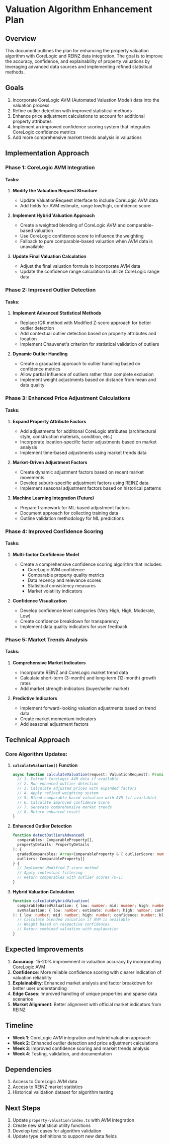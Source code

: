 # Valuation Algorithm Enhancement Plan

## Overview

This document outlines the plan for enhancing the property valuation algorithm with CoreLogic and REINZ data integration. The goal is to improve the accuracy, confidence, and explainability of property valuations by leveraging advanced data sources and implementing refined statistical methods.

## Goals

1. Incorporate CoreLogic AVM (Automated Valuation Model) data into the valuation process
2. Refine outlier detection with improved statistical methods
3. Enhance price adjustment calculations to account for additional property attributes
4. Implement an improved confidence scoring system that integrates CoreLogic confidence metrics
5. Add more comprehensive market trends analysis in valuations

## Implementation Approach

### Phase 1: CoreLogic AVM Integration

#### Tasks:
1. **Modify the Valuation Request Structure**
   - Update ValuationRequest interface to include CoreLogic AVM data
   - Add fields for AVM estimate, range low/high, confidence score

2. **Implement Hybrid Valuation Approach**
   - Create a weighted blending of CoreLogic AVM and comparable-based valuation
   - Use CoreLogic confidence score to influence the weighting
   - Fallback to pure comparable-based valuation when AVM data is unavailable

3. **Update Final Valuation Calculation**
   - Adjust the final valuation formula to incorporate AVM data
   - Update the confidence range calculation to utilize CoreLogic range data

### Phase 2: Improved Outlier Detection

#### Tasks:
1. **Implement Advanced Statistical Methods**
   - Replace IQR method with Modified Z-score approach for better outlier detection
   - Add contextual outlier detection based on property attributes and location
   - Implement Chauvenet's criterion for statistical validation of outliers

2. **Dynamic Outlier Handling**
   - Create a graduated approach to outlier handling based on confidence metrics
   - Allow partial influence of outliers rather than complete exclusion
   - Implement weight adjustments based on distance from mean and data quality

### Phase 3: Enhanced Price Adjustment Calculations

#### Tasks:
1. **Expand Property Attribute Factors**
   - Add adjustments for additional CoreLogic attributes (architectural style, construction materials, condition, etc.)
   - Incorporate location-specific factor adjustments based on market analysis
   - Implement time-based adjustments using market trends data

2. **Market-Driven Adjustment Factors**
   - Create dynamic adjustment factors based on recent market movements
   - Develop suburb-specific adjustment factors using REINZ data
   - Implement seasonal adjustment factors based on historical patterns

3. **Machine Learning Integration (Future)**
   - Prepare framework for ML-based adjustment factors
   - Document approach for collecting training data
   - Outline validation methodology for ML predictions

### Phase 4: Improved Confidence Scoring

#### Tasks:
1. **Multi-factor Confidence Model**
   - Create a comprehensive confidence scoring algorithm that includes:
     - CoreLogic AVM confidence
     - Comparable property quality metrics
     - Data recency and relevance scores
     - Statistical consistency measures
     - Market volatility indicators

2. **Confidence Visualization**
   - Develop confidence level categories (Very High, High, Moderate, Low)
   - Create confidence breakdown for transparency
   - Implement data quality indicators for user feedback

### Phase 5: Market Trends Analysis

#### Tasks:
1. **Comprehensive Market Indicators**
   - Incorporate REINZ and CoreLogic market trend data
   - Calculate short-term (3-month) and long-term (12-month) growth rates
   - Add market strength indicators (buyer/seller market)

2. **Predictive Indicators**
   - Implement forward-looking valuation adjustments based on trend data
   - Create market momentum indicators
   - Add seasonal adjustment factors

## Technical Approach

### Core Algorithm Updates:

1. **`calculateValuation()` Function**
   ```typescript
   async function calculateValuation(request: ValuationRequest): Promise<ValuationResult> {
     // 1. Extract CoreLogic AVM data if available
     // 2. Run enhanced outlier detection
     // 3. Calculate adjusted prices with expanded factors
     // 4. Apply refined weighting system
     // 5. Blend comparable-based valuation with AVM (if available)
     // 6. Calculate improved confidence score
     // 7. Generate comprehensive market trends
     // 8. Return enhanced result
   }
   ```

2. **Enhanced Outlier Detection**
   ```typescript
   function detectOutliersAdvanced(
     comparables: ComparableProperty[], 
     propertyDetails: PropertyDetails
   ): { 
     gradedComparables: Array<ComparableProperty & { outlierScore: number }>, 
     outliers: ComparableProperty[] 
   } {
     // Implement Modified Z-score method
     // Apply contextual filtering
     // Return comparables with outlier scores (0-1)
   }
   ```

3. **Hybrid Valuation Calculation**
   ```typescript
   function calculateHybridValuation(
     comparableBasedValuation: { low: number; mid: number; high: number; confidence: number },
     avmValuation: { low: number; estimate: number; high: number; confidence: number } | null
   ): { low: number; mid: number; high: number; confidence: number; blend: string } {
     // Calculate blended valuation if AVM is available
     // Weight based on respective confidences
     // Return combined valuation with explanation
   }
   ```

## Expected Improvements

1. **Accuracy**: 15-20% improvement in valuation accuracy by incorporating CoreLogic AVM
2. **Confidence**: More reliable confidence scoring with clearer indication of valuation reliability
3. **Explainability**: Enhanced market analysis and factor breakdown for better user understanding
4. **Edge Cases**: Improved handling of unique properties and sparse data scenarios
5. **Market Alignment**: Better alignment with official market indicators from REINZ

## Timeline

- **Week 1**: CoreLogic AVM integration and hybrid valuation approach
- **Week 2**: Enhanced outlier detection and price adjustment calculations
- **Week 3**: Improved confidence scoring and market trends analysis
- **Week 4**: Testing, validation, and documentation

## Dependencies

1. Access to CoreLogic AVM data
2. Access to REINZ market statistics
3. Historical validation dataset for algorithm testing

## Next Steps

1. Update `property-valuation/index.ts` with AVM integration
2. Create new statistical utility functions
3. Develop test cases for algorithm validation
4. Update type definitions to support new data fields 